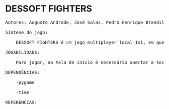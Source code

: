 # DESSOFT FIGHTERS
<pre>
Autores: Augusto Andrade, José Salas, Pedro Henrique Brandileone <br />
Síntese do jogo:<br />
    DESSOFT FIGHTERS é um jogo multiplayer local 1x1, em que cada personagem possui uma pistola para tentar derrotar o outro. Para melhorar a experiência do usuário, é possível selecionar 4 mapas com temáticas diferentes para jogar, além de ser disponibilizado um placar que contabiliza os resultados do duelo entre os jogadores. <br />
JOGABILIDADE: <br />
    Para jogar, na tela de início é necessário apertar a tecla "ENTER" para avançar. Após esse processo, é apresentada uma tela com as instruções de jogabilidade e, posteriormente, o usuário é direcionado para uma tela para escolha do mapa, sendo necessário apenas clicar no teclado a tecla referente ao mapa escolhido. Após isso, o jogo é de fato iniciado. <br />
DEPENDÊNCIAS: <br />
    -pygame <br />
    -time <br />
REFERENCIAS: <br />
</pre>